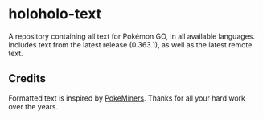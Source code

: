 # holoholo-text
A repository containing all text for Pokémon GO, in all available languages.  
Includes text from the latest release (0.363.1), as well as the latest remote text.

## Credits
Formatted text is inspired by [PokeMiners](https://github.com/PokeMiners). Thanks for all your hard work over the years.